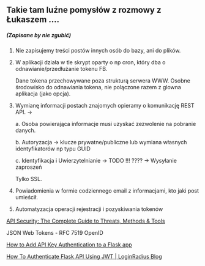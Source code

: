 ## Takie tam luźne pomysłów z rozmowy z Łukaszem ....

##### _(Zapisane by nie zgubić)_

1. Nie zapisujemy treści postów innych osób do bazy, ani do plików.
2. W aplikacji działa w tle skrypt oparty o np cron, który dba o odnawianie/przedłużanie tokenu FB.

   Dane tokena przechowywane poza strukturą serwera WWW.
   Osobne środowisko do odnawiania tokena, nie polączone razem z glowna aplikacja (jako opcja).

3. Wymianę informacji postach znajomych opieramy o komunikację REST API. ->

   a. Osoba powierająca informacje musi uzyskać zezwolenie na pobranie danych.

   b. Autoryzacja -> klucze prywatne/publiczne lub wymiana własnych identyfikatorów np typu GUID

   c. Identyfikacja i Uwierzytelnianie -> TODO !!! ???? -> Wysyłanie zaproszeń

   Tylko SSL.

4. Powiadomienia w formie codziennego email z informacjami, kto jaki post umieścił.

5. Automatyzacja operacji rejestracji i pozyskiwania tokenów

[API Security: The Complete Guide to Threats, Methods & Tools](https://brightsec.com/blog/api-security/)

JSON Web Tokens - RFC 7519
OpenID

[How to Add API Key Authentication to a Flask app](https://blog.teclado.com/api-key-authentication-with-flask/)

[How To Authenticate Flask API Using JWT | LoginRadius Blog](https://www.loginradius.com/blog/engineering/guest-post/securing-flask-api-with-jwt/)
